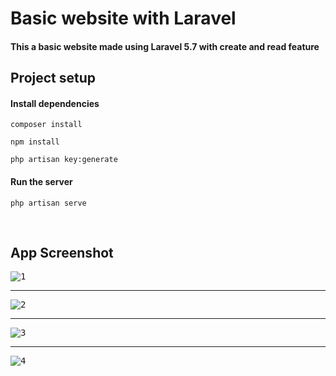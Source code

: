 # Basic website with Laravel

#### This a basic website made using Laravel 5.7 with create and read feature

## Project setup

#### Install dependencies
```
composer install

npm install

php artisan key:generate 
```
#### Run the server
```
php artisan serve
```

<br>

## App Screenshot

<kbd>
  
![1](https://user-images.githubusercontent.com/42015613/55796013-d68e2e00-5aea-11e9-8576-6377c62dc8c2.JPG)
  
</kbd>

<hr>

<kbd>

![2](https://user-images.githubusercontent.com/42015613/55796035-daba4b80-5aea-11e9-8562-f5ea3816875d.JPG)
  
</kbd>

<hr>

<kbd>
  
![3](https://user-images.githubusercontent.com/42015613/55796052-e0179600-5aea-11e9-81e4-fef91892da74.JPG)
  
</kbd>

<hr>

<kbd>
  
![4](https://user-images.githubusercontent.com/42015613/55796066-e443b380-5aea-11e9-9129-34ec3ca1d137.JPG)
  
</kbd>


